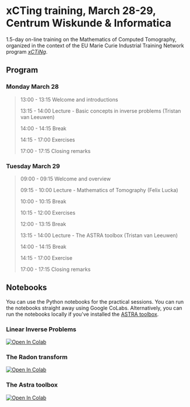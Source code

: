 # xCTing training, March 28-29, Centrum Wiskunde & Informatica

1.5-day on-line training on the Mathematics of Computed Tomography, organized in the context of the EU Marie Curie Industrial Training Network program [*xCTiNg*](https://xcting-itn.eu/). 

## Program

### Monday March 28

> 13:00 - 13:15 Welcome and introductions
>
> 13:15 - 14:00 Lecture - Basic concepts in inverse problems (Tristan van Leeuwen)
>
> 14:00 - 14:15 Break
>
> 14:15 - 17:00 Exercises
>
> 17:00 - 17:15 Closing remarks 


### Tuesday March 29

> 09:00 - 09:15 Welcome and overview
> 
> 09:15 - 10:00 Lecture - Mathematics of Tomography (Felix Lucka)
>
> 10:00 - 10:15 Break
> 
> 10:15 - 12:00 Exercises
>
> 12:00 - 13:15 Break
>
> 13:15 - 14:00 Lecture - The ASTRA toolbox (Tristan van Leeuwen) 
> 
> 14:00 - 14:15 Break
>
> 14:15 - 17:00 Exercise
>
> 17:00 - 17:15 Closing remarks

## Notebooks

You can use the Python notebooks for the practical sessions. You can run the notebooks straight away using Google CoLabs. Alternatively, you can run the notebooks locally if you've installed the [ASTRA toolbox](https://www.astra-toolbox.com/). 

### Linear Inverse Problems

[![Open In Colab](https://colab.research.google.com/assets/colab-badge.svg)](https://colab.research.google.com/github/cicwi/xCTing_training/blob/main/notebooks/Linear_IP.ipynb)

### The Radon transform

[![Open In Colab](https://colab.research.google.com/assets/colab-badge.svg)](https://colab.research.google.com/github/cicwi/xCTing_training/blob/main/notebooks/Tomo_SVD.ipynb)

### The Astra toolbox

[![Open In Colab](https://colab.research.google.com/assets/colab-badge.svg)](https://colab.research.google.com/github/cicwi/xCTing_training/blob/main/notebooks/ASTRA1.ipynb)
